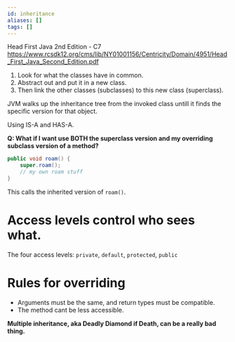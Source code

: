 ```yaml
---
id: inheritance
aliases: []
tags: []
---
```


Head First Java 2nd Edition - C7
https://www.rcsdk12.org/cms/lib/NY01001156/Centricity/Domain/4951/Head_First_Java_Second_Edition.pdf

1. Look for what the classes have in common.
2. Abstract out and put it in a new class.
3. Then link the other classes (subclasses) to this new class (superclass).

JVM walks up the inheritance tree from the invoked class untill it finds the specific version for that object.

Using IS-A and HAS-A.

**Q: What if I want use BOTH the superclass version and my overriding subclass version of a method?**
```java
public void roam() {
    super.roam();
    // my own roam stuff
}
```
This calls the inherited version of `roam()`.

# Access levels control who sees what.
The four access levels: `private`, `default`, `protected`, `public`

# Rules for overriding
- Arguments must be the same, and return types must be compatible.
- The method cant be less accessible.

**Multiple inheritance, aka Deadly Diamond if Death, can be a really bad thing.**
